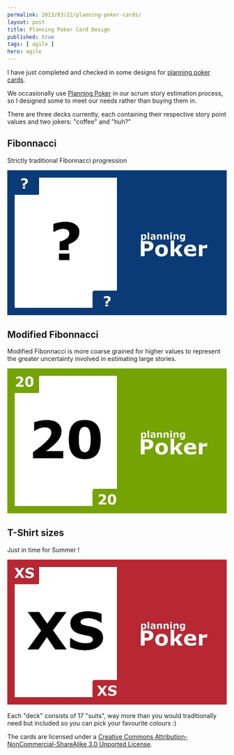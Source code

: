 ```yaml
---
permalink: 2013/03/22/planning-poker-cards/
layout: post
title: Planning Poker Card Design
published: true
tags: [ agile ]
hero: agile
---
```


I have just completed and checked in some designs for 
[planning poker cards](https://github.com/deejaygraham/PlanningPoker/).

We occasionally use [Planning Poker](https://en.wikipedia.org/wiki/Planning_poker) 
in our scrum story estimation process, so I designed some to meet our needs 
rather than buying them in.

There are three decks currently, each containing their respective story point 
values and two jokers: "coffee" and "huh?"


## Fibonnacci

Strictly traditional Fibonnacci progression

![fibonnacci card](/img/posts/planning-poker-cards/poker-card-fibonnacci-question.webp "Fibonnacci")


## Modified Fibonnacci

Modified Fibonnacci is more coarse grained for higher values to represent 
the greater uncertainty involved in estimating large stories.

![modified fibonnacci](/img/posts/planning-poker-cards/poker-card-modified-fibonnacci-20.webp "Modified Fibonnacci")


## T-Shirt sizes

Just in time for Summer !

![t-shirt sizes](/img/posts/planning-poker-cards/poker-card-tshirt-xs.webp "T-Shirts")

Each "deck" consists of 17 "suits", way more than you would traditionally 
need but included so you can pick your favourite colours :) 

The cards are licensed under a [Creative Commons Attribution-NonCommercial-ShareAlike 3.0 Unported License](http://creativecommons.org/licenses/by-nc-sa/3.0/).
